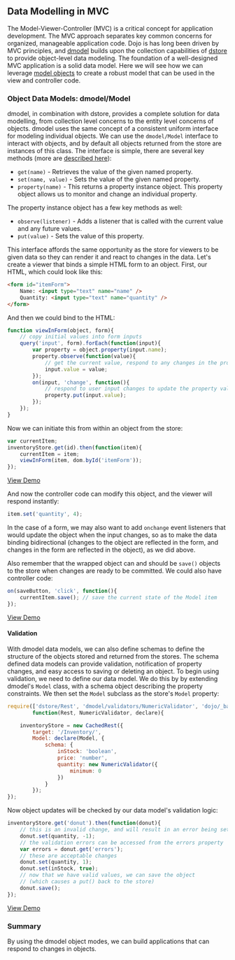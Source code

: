 ## Data Modelling in MVC

The Model-Viewer-Controller (MVC) is a critical concept for application development. The MVC approach separates key common concerns for organized, manageable application code. Dojo is has long been driven by MVC principles, and [dmodel](https://github.com/SitePen/dmodel/) builds upon the collection capabilities of [dstore](https://github.com/SitePen/dstore/) to provide object-level data modeling. The foundation of a well-designed MVC application is a solid data model. Here we will see how we can leverage [model objects](https://github.com/SitePen/dmodel/) to create a robust model that can be used in the view and controller code.

### Object Data Models: dmodel/Model

dmodel, in combination with dstore, provides a complete solution for data modelling, from collection level concerns to the entity level concerns of objects. dmodel uses the same concept of a consistent uniform interface for modeling individual objects. We can use the `dmodel/Model` interface to interact with objects, and by default all objects returned from the store are instances of this class. The interface is simple, there are several key methods (more are <a href="https://github.com/SitePen/dmodel">described here</a>):

* `get(name)` - Retrieves the value of the given named property.
* `set(name, value)` - Sets the value of the given named property.
* `property(name)` - This returns a property instance object. This property object allows us to monitor and change an individual property.

The property instance object has a few key methods as well:

* `observe(listener)` - Adds a listener that is called with the current value and any future values.
* `put(value)` - Sets the value of this property.

This interface affords the same opportunity as the store for viewers to be given data so they can render it and react to changes in the data. Let's create a viewer that binds a simple HTML form to an object. First, our HTML, which could look like this:

```html
<form id="itemForm">
	Name: <input type="text" name="name" />
	Quantity: <input type="text" name="quantity" />
</form>
```

And then we could bind to the HTML:

```js
function viewInForm(object, form){
	// copy initial values into form inputs
	query('input', form).forEach(function(input){
		var property = object.property(input.name);
		property.observe(function(value){
			// get the current value, respond to any changes in the property
			input.value = value;
		});
		on(input, 'change', function(){
			// respond to user input changes to update the property value
			property.put(input.value);
		});
	});
}
```

Now we can initiate this from within an object from the store:

```js
var currentItem;
inventoryStore.get(id).then(function(item){
	currentItem = item;
	viewInForm(item, dom.byId('itemForm'));
});
```

<a class="button" href="demo/dataModelling/data_modelling.html">View Demo</a>

And now the controller code can modify this object, and the viewer will respond instantly:

```js
item.set('quantity', 4);
```

In the case of a form, we may also want to add `onchange` event listeners that would update the object when the input changes, so as to make the data binding bidirectional (changes to the object are reflected in the form, and changes in the form are reflected in the object), as we did above.

Also remember that the wrapped object can and should be `save()` objects to the store when changes are ready to be committed. We could also have controller code:

```js
on(saveButton, 'click', function(){
	currentItem.save(); // save the current state of the Model item
});
```

<a class="button" href="demo/dataModelling/data_modelling.html">View Demo</a>

#### Validation

With dmodel data models, we can also define schemas to define the structure of the objects stored and returned from the stores. The schema defined data models can provide validation, notification of property changes, and easy access to saving or deleting an object. To begin using validation, we need to define our data model. We do this by by extending dmodel's `Model` class, with a schema object describing the property constraints. We then set the `Model` subclass as the store's `Model` property:

```js
require(['dstore/Rest', 'dmodel/validators/NumericValidator', 'dojo/_base/declare'],
		function(Rest, NumericValidator, declare){

	inventoryStore = new CachedRest({
		target: '/Inventory/',
		Model: declare(Model, {
			schema: {
				inStock: 'boolean',
				price: 'number',
				quantity: new NumericValidator({
					minimum: 0
				})
			}
		});
});
```

Now object updates will be checked by our data model's validation logic:

```js
inventoryStore.get('donut').then(function(donut){
	// this is an invalid change, and will result in an error being set on the object
	donut.set(quantity, -1);
	// the validation errors can be accessed from the errors property
	var errors = donut.get('errors');
	// these are acceptable changes
	donut.set(quantity, 1);
	donut.set(inStock, true);
	// now that we have valid values, we can save the object
	// (which causes a put() back to the store)
	donut.save();
});
```

<a class="button" href="demo/dataModelling/data_modelling.html">View Demo</a>

### Summary

By using the dmodel object modes, we can build applications that can respond to changes in objects.